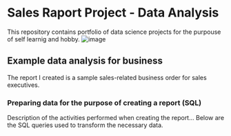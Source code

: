 # Sales Raport Project - Data Analysis
This repository contains portfolio of data science projects for the purpouse of self learnig and hobby.
![image](https://github.com/GeeHouseCode/SalesRaportProject_DataAnalysis/assets/110656951/4ab4d34c-3e2b-40d3-b731-ae0270cd9e20)
## Example data analysis for business
The report I created is a sample sales-related business order for sales executives.
### Preparing data for the purpose of creating a report (SQL)
Description of the activities performed when creating the report...
Below are the SQL queries used to transform the necessary data.
